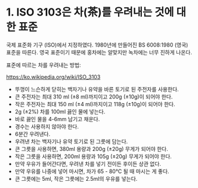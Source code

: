 # 1. ISO 3103은 차(茶)를 우려내는 것에 대한 표준

국제 표준화 기구 (ISO)에서 지정하였다. 1980년에 만들어진 BS 6008:1980 (영국) 표준을 따른다. 영국 표준이기 때문에 홍차에는 알맞지만 녹차에는 너무 진하게 나온다.

표준에 따르는 차를 우려내는 방법:

https://ko.wikipedia.org/wiki/ISO_3103

- 뚜껑이 느슨하게 닫히는 백자기나 유약을 바른 토기로 된 주전자를 사용한다.
- 큰 주전자는 최대 310 ml (±8 ml)까지이고 200g (±10g)이 되어야 한다.
- 작은 주전자는 최대 150 ml (±4 ml)까지이고 118g (±10g)이 되어야 한다.
- 2g (±2%) 차를 100ml 끓인 물에 넣는다.
- 바로 끓인 물을 4-6mm 남기고 채운다.
- 경수는 사용하지 않아야 한다.
- 6분간 우려낸다.
- 우려낸 차는 백자기나 유약 토기로 된 그릇에 담는다.
- 큰 그릇을 사용하면, 380ml 용량과 200g (±20g) 무게가 되어야 한다.
- 작은 그릇을 사용하면, 200ml 용량과 105g (±20g) 무게가 되어야 한다.
- 만약 우유가 들어간다면, 우려낸 차를 넣기 전이든 후이든 상관 없다.
- 만약 우유를 나중에 넣어 마시면, 차가 65 - 80°C 될 때 마시는 게 좋다.
- 큰 그릇에는 5ml, 작은 그릇에는 2.5ml의 우유를 넣는다.
